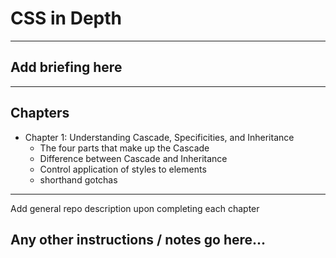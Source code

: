 # CSS in Depth
---

## Add briefing here
---

## Chapters
- Chapter 1: Understanding Cascade, Specificities, and Inheritance
  * The four parts that make up the Cascade
  * Difference between Cascade and Inheritance
  * Control application of styles to elements
  * shorthand gotchas 
---
Add general repo description upon completing each chapter

## Any other instructions / notes go here...
